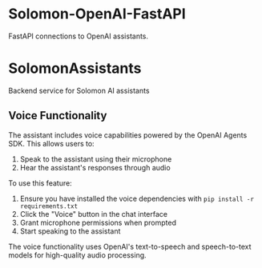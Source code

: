 # Solomon-OpenAI-FastAPI
FastAPI connections to OpenAI assistants. 

# SolomonAssistants

Backend service for Solomon AI assistants

## Voice Functionality

The assistant includes voice capabilities powered by the OpenAI Agents SDK. This allows users to:

1. Speak to the assistant using their microphone
2. Hear the assistant's responses through audio

To use this feature:

1. Ensure you have installed the voice dependencies with `pip install -r requirements.txt`
2. Click the "Voice" button in the chat interface
3. Grant microphone permissions when prompted
4. Start speaking to the assistant

The voice functionality uses OpenAI's text-to-speech and speech-to-text models for high-quality audio processing. 
